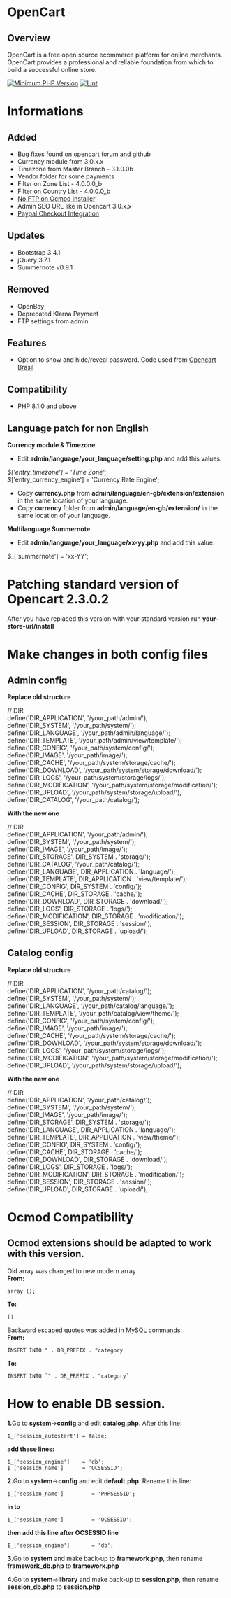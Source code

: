 # OpenCart

## Overview

OpenCart is a free open source ecommerce platform for online merchants. OpenCart provides a professional and reliable foundation from which to build a successful online store.

[![Minimum PHP Version](https://img.shields.io/badge/php-%3E%3D%208.1-8892BF.svg?style=flat-square)](https://php.net/)
[![Lint](https://github.com/condor2/Opencart_23xx/actions/workflows/Lint.yml/badge.svg)](https://github.com/condor2/Opencart_23xx/actions/workflows/Lint.yml)

# Informations

## Added
- Bug fixes found on opencart forum and github
- Currency module from 3.0.x.x
- Timezone from Master Branch - 3.1.0.0b
- Vendor folder for some payments
- Filter on Zone List - 4.0.0.0_b
- Filter on Country List - 4.0.0.0_b
- <a href="https://www.opencart.com/index.php?route=marketplace/extension/info&extension_id=18892">No FTP on Ocmod Installer</a>
- Admin SEO URL like in Opencart 3.0.x.x
- <a href="https://www.opencart.com/index.php?route=marketplace/extension/info&extension_id=38358">Paypal Checkout Integration</a>

## Updates
- Bootstrap 3.4.1
- jQuery 3.7.1
- Summernote v0.9.1

## Removed
- OpenBay
- Deprecated Klarna Payment
- FTP settings from admin

## Features ##
- Option to show and hide/reveal password. Code used from <a href="https://github.com/opencartbrasil/opencartbrasil">Opencart Brasil</a>

## Compatibility
- PHP 8.1.0 and above

## Language patch for non English

<b>Currency module & Timezone</b>

- Edit <b>admin/language/your_language/setting.php</b> and add this values:

$_['entry_timezone']               = 'Time Zone';\
$_['entry_currency_engine']        = 'Currency Rate Engine';

- Copy <b>currency.php</b> from <b>admin/language/en-gb/extension/extension</b> in the same location of your language.
- Copy <b>currency</b> folder from <b>admin/language/en-gb/extension/</b> in the same location of your language.

<b>Multilanguage Summernote</b>
- Edit <b>admin/language/your_language/xx-yy.php</b> and add this value:

$_['summernote']                    = 'xx-YY';

# Patching standard version of Opencart 2.3.0.2

After you have replaced this version with your standard version run <b>your-store-url/install</b>

# Make changes in both config files

## Admin config

<b>Replace old structure</b>

// DIR<br>
define('DIR_APPLICATION', '/your_path/admin/');<br>
define('DIR_SYSTEM', '/your_path/system/');<br>
define('DIR_LANGUAGE', '/your_path/admin/language/');<br>
define('DIR_TEMPLATE', '/your_path/admin/view/template/');<br>
define('DIR_CONFIG', '/your_path/system/config/');<br>
define('DIR_IMAGE', '/your_path/image/');<br>
define('DIR_CACHE', '/your_path/system/storage/cache/');<br>
define('DIR_DOWNLOAD', '/your_path/system/storage/download/');<br>
define('DIR_LOGS', '/your_path/system/storage/logs/');<br>
define('DIR_MODIFICATION', '/your_path/system/storage/modification/');<br>
define('DIR_UPLOAD', '/your_path/system/storage/upload/');<br>
define('DIR_CATALOG', '/your_path/catalog/');<br>

<b>With the new one</b>

// DIR<br>
define('DIR_APPLICATION', '/your_path/admin/');<br>
define('DIR_SYSTEM', '/your_path/system/');<br>
define('DIR_IMAGE', '/your_path/image/');<br>
define('DIR_STORAGE', DIR_SYSTEM . 'storage/');<br>
define('DIR_CATALOG', '/your_path/catalog/');<br>
define('DIR_LANGUAGE', DIR_APPLICATION . 'language/');<br>
define('DIR_TEMPLATE', DIR_APPLICATION . 'view/template/');<br>
define('DIR_CONFIG', DIR_SYSTEM . 'config/');<br>
define('DIR_CACHE', DIR_STORAGE . 'cache/');<br>
define('DIR_DOWNLOAD', DIR_STORAGE . 'download/');<br>
define('DIR_LOGS', DIR_STORAGE . 'logs/');<br>
define('DIR_MODIFICATION', DIR_STORAGE . 'modification/');<br>
define('DIR_SESSION', DIR_STORAGE . 'session/');<br>
define('DIR_UPLOAD', DIR_STORAGE . 'upload/');<br>

## Catalog config

<b>Replace old structure</b>

// DIR<br>
define('DIR_APPLICATION', '/your_path/catalog/');<br>
define('DIR_SYSTEM', '/your_path/system/');<br>
define('DIR_LANGUAGE', '/your_path/catalog/language/');<br>
define('DIR_TEMPLATE', '/your_path/catalog/view/theme/');<br>
define('DIR_CONFIG', '/your_path/system/config/');<br>
define('DIR_IMAGE', '/your_path/image/');<br>
define('DIR_CACHE', '/your_path/system/storage/cache/');<br>
define('DIR_DOWNLOAD', '/your_path/system/storage/download/');<br>
define('DIR_LOGS', '/your_path/system/storage/logs/');<br>
define('DIR_MODIFICATION', '/your_path/system/storage/modification/');<br>
define('DIR_UPLOAD', '/your_path/system/storage/upload/');<br>

<b>With the new one</b>

// DIR<br>
define('DIR_APPLICATION', '/your_path/catalog/');<br>
define('DIR_SYSTEM', '/your_path/system/');<br>
define('DIR_IMAGE', '/your_path/image/');<br>
define('DIR_STORAGE', DIR_SYSTEM . 'storage/');<br>
define('DIR_LANGUAGE', DIR_APPLICATION . 'language/');<br>
define('DIR_TEMPLATE', DIR_APPLICATION . 'view/theme/');<br>
define('DIR_CONFIG', DIR_SYSTEM . 'config/');<br>
define('DIR_CACHE', DIR_STORAGE . 'cache/');<br>
define('DIR_DOWNLOAD', DIR_STORAGE . 'download/');<br>
define('DIR_LOGS', DIR_STORAGE . 'logs/');<br>
define('DIR_MODIFICATION', DIR_STORAGE . 'modification/');<br>
define('DIR_SESSION', DIR_STORAGE . 'session/');<br>
define('DIR_UPLOAD', DIR_STORAGE . 'upload/');<br>


# Ocmod Compatibility

## Ocmod extensions should be adapted to work with this version.
Old array was changed to new modern array<br>
<b>From:</b>
````
array ();
````
<b>To:</b>
````
[]
````
Backward escaped quotes was added in MySQL commands:<br>
<b>From:</b>
````
INSERT INTO " . DB_PREFIX . "category
````
<b>To:</b>
````
INSERT INTO `" . DB_PREFIX . "category`
````

# How to enable DB session.

<b>1.</b>Go to <b>system</b>-><b>config</b> and edit <b>catalog.php</b>. After this line:
````
$_['session_autostart'] = false;
````
<b>add these lines:</b>
````
$_['session_engine']    = 'db';
$_['session_name']      = 'OCSESSID';
````

<b>2.</b>Go to <b>system</b>-><b>config</b> and edit <b>default.php</b>. Rename this line:
````
$_['session_name']         = 'PHPSESSID';
````
<b>in to</b>
````
$_['session_name']         = 'OCSESSID';
````
<b>then add this line after OCSESSID line</b>
````
$_['session_engine']       = 'db';
````

<b>3.</b>Go to <b>system</b> and make back-up to <b>framework.php</b>, then rename <b>framework_db.php</b> to <b>framework.php</b>

<b>4.</b>Go to <b>system</b>-><b>library</b> and make back-up to <b>session.php</b>, then rename <b>session_db.php</b> to <b>session.php</b>